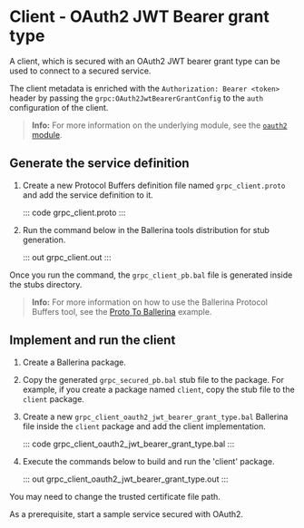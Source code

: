 # Client - OAuth2 JWT Bearer grant type

A client, which is secured with an OAuth2 JWT bearer grant type can be
used to connect to a secured service.

The client metadata is enriched with the `Authorization: Bearer <token>`
header by passing the `grpc:OAuth2JwtBearerGrantConfig` to the `auth` configuration of the client.

>**Info:** For more information on the underlying module, see the [`oauth2` module](https://lib.ballerina.io/ballerina/oauth2/latest/).

## Generate the service definition

1. Create a new Protocol Buffers definition file named `grpc_client.proto` and add the service definition to it.

    ::: code grpc_client.proto :::

2. Run the command below in the Ballerina tools distribution for stub generation.

    ::: out grpc_client.out :::

Once you run the command, the `grpc_client_pb.bal` file is generated inside the stubs directory.

>**Info:** For more information on how to use the Ballerina Protocol Buffers tool, see the [Proto To Ballerina](https://ballerina.io/learn/by-example/proto-to-ballerina.html) example.

## Implement and run the client

1. Create a Ballerina package.
   
2. Copy the generated `grpc_secured_pb.bal` stub file to the package. For example, if you create a package named `client`, copy the stub file to the `client` package.

3. Create a new `grpc_client_oauth2_jwt_bearer_grant_type.bal` Ballerina file inside the `client` package and add the client implementation.

   ::: code grpc_client_oauth2_jwt_bearer_grant_type.bal :::

4. Execute the commands below to build and run the 'client' package.
   
   ::: out grpc_client_oauth2_jwt_bearer_grant_type.out :::

You may need to change the trusted certificate file path.

As a prerequisite, start a sample service secured with OAuth2.
